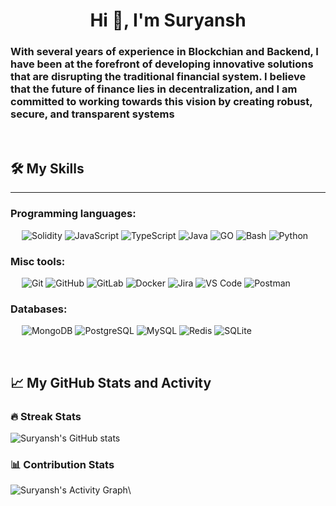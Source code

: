 <h1 align="center">Hi 👋, I'm Suryansh</h1>
<h3 align="left">With several years of experience in Blockchian and Backend, I have been at the forefront of developing innovative solutions that are disrupting the traditional financial system. I believe that the future of finance lies in decentralization, and I am committed to working towards this vision by creating robust, secure, and transparent systems</h3>
&emsp;

## 🛠️ My Skills
-------------------
### Programming languages:
&emsp;
![Solidity](https://img.shields.io/badge/-SOLIDITY-000?&logo=Solidity)
![JavaScript](https://img.shields.io/badge/-JavaScript-000?&logo=JavaScript)
![TypeScript](https://img.shields.io/badge/-TypeScript-000?&logo=TypeScript&logoColor=007ACC)
![Java](https://img.shields.io/badge/-Java-000?&logo=Java)
![GO](https://img.shields.io/badge/-GO-000?&logo=Go)
![Bash](https://img.shields.io/badge/-Bash-000?&logo=GNU-Bash)
![Python](https://img.shields.io/badge/-Python-000?&logo=Python)

### Misc tools:
&emsp;
![Git](https://img.shields.io/badge/-Git-000?&logo=Git)
![GitHub](https://img.shields.io/badge/-GitHub-000?&logo=GitHub)
![GitLab](https://img.shields.io/badge/-GitLab-000?&logo=GitLab)
![Docker](https://img.shields.io/badge/-Docker-000?&logo=Docker)
![Jira](https://img.shields.io/badge/-Jira-000?&logo=Jira)
![VS Code](https://img.shields.io/badge/-VS%20Code-000?&logo=Visual-Studio-Code)
![Postman](https://img.shields.io/badge/-Postman-000?&logo=Postman)

### Databases:
&emsp;
![MongoDB](https://img.shields.io/badge/-MongoDB-000?&logo=MongoDB)
![PostgreSQL](https://img.shields.io/badge/-PostgreSQL-000?&logo=PostgreSQL)
![MySQL](https://img.shields.io/badge/-MySQL-000?&logo=MySQL)
![Redis](https://img.shields.io/badge/-Redis-000?&logo=Redis)
![SQLite](https://img.shields.io/badge/-SQLite-000?&logo=SQLite)

&emsp;

## 📈 My GitHub Stats and Activity

<!-- ### 💻 Profile Stats

<p align="center">
  <img alt="Suryansh's Github Stats" src="https://github-readme-stats.vercel.app/api?username=chainchampion&show_icons=true&theme=radical">
</p>
 -->


### 🔥 Streak Stats

![Suryansh's GitHub stats](https://github-readme-streak-stats.herokuapp.com/?user=chainchampion&theme=tokyonight)

### 📊 Contribution Stats

<img alt="Suryansh's Activity Graph" src="https://github-readme-activity-graph.cyclic.app/graph/?username=chainchampion&bg_color=1F222E&color=F8D866&line=F85D7F&point=FFFFFF&hide_border=true" />\

